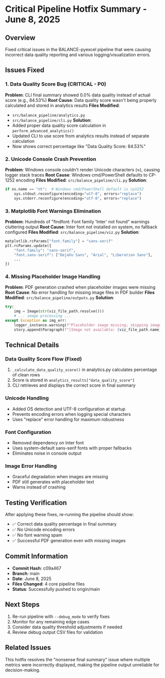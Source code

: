# Critical Pipeline Hotfix Summary - June 8, 2025

## Overview
Fixed critical issues in the BALANCE-pyexcel pipeline that were causing incorrect data quality reporting and various logging/visualization errors.

## Issues Fixed

### 1. Data Quality Score Bug (CRITICAL - P0)
**Problem**: CLI final summary showed 0.0% data quality instead of actual score (e.g., 84.53%)
**Root Cause**: Data quality score wasn't being properly calculated and stored in analytics results
**Files Modified**: 
- `src/balance_pipeline/analytics.py`
- `src/balance_pipeline/cli.py`
**Solution**:
- Added proper data quality score calculation in `perform_advanced_analytics()`
- Updated CLI to use score from analytics results instead of separate calculation
- Now shows correct percentage like "Data Quality Score: 84.53%"

### 2. Unicode Console Crash Prevention
**Problem**: Windows console couldn't render Unicode characters (≈), causing logger stack traces
**Root Cause**: Windows cmd/PowerShell defaults to CP-1252 encoding
**Files Modified**: `src/balance_pipeline/cli.py`
**Solution**:
```python
if os.name == "nt":  # Windows cmd/PowerShell default is cp1252
    sys.stdout.reconfigure(encoding="utf-8", errors="replace")
    sys.stderr.reconfigure(encoding="utf-8", errors="replace")
```

### 3. Matplotlib Font Warnings Elimination
**Problem**: Hundreds of "findfont: Font family 'Inter' not found" warnings cluttering output
**Root Cause**: Inter font not installed on system, no fallback configured
**Files Modified**: `src/balance_pipeline/viz.py`
**Solution**:
```python
matplotlib.rcParams["font.family"] = "sans-serif"
plt.rcParams.update({
    "font.family": "sans-serif",
    "font.sans-serif": ["DejaVu Sans", "Arial", "Liberation Sans"],
    ...
})
```

### 4. Missing Placeholder Image Handling
**Problem**: PDF generation crashed when placeholder images were missing
**Root Cause**: No error handling for missing image files in PDF builder
**Files Modified**: `src/balance_pipeline/outputs.py`
**Solution**:
```python
try:
    img = Image(str(viz_file_path.resolve()))
    # ... image processing ...
except Exception as img_err:
    logger_instance.warning(f"Placeholder image missing; skipping image block: {viz_file_path.name} - {img_err}")
    story.append(Paragraph(f"[Image not available: {viz_file_path.name}]", styles["ItalicCustom"]))
```

## Technical Details

### Data Quality Score Flow (Fixed)
1. `_calculate_data_quality_score()` in analytics.py calculates percentage of clean rows
2. Score is stored in `analytics_results["data_quality_score"]`
3. CLI retrieves and displays the correct score in final summary

### Unicode Handling
- Added OS detection and UTF-8 configuration at startup
- Prevents encoding errors when logging special characters
- Uses "replace" error handling for maximum robustness

### Font Configuration
- Removed dependency on Inter font
- Uses system-default sans-serif fonts with proper fallbacks
- Eliminates noise in console output

### Image Error Handling
- Graceful degradation when images are missing
- PDF still generates with placeholder text
- Warns instead of crashing

## Testing Verification
After applying these fixes, re-running the pipeline should show:
- ✅ Correct data quality percentage in final summary
- ✅ No Unicode encoding errors
- ✅ No font warning spam
- ✅ Successful PDF generation even with missing images

## Commit Information
- **Commit Hash**: c09a467
- **Branch**: main
- **Date**: June 8, 2025
- **Files Changed**: 4 core pipeline files
- **Status**: Successfully pushed to origin/main

## Next Steps
1. Re-run pipeline with `--debug_mode` to verify fixes
2. Monitor for any remaining edge cases
3. Consider data quality threshold adjustments if needed
4. Review debug output CSV files for validation

## Related Issues
This hotfix resolves the "nonsense final summary" issue where multiple metrics were incorrectly displayed, making the pipeline output unreliable for decision-making.
